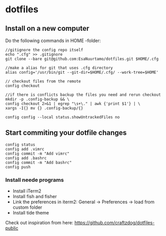 # dotfiles

## Install on a new computer

Do the following commands in HOME -folder:
````
//gitignore the config repo itself
echo ".cfg" >> .gitignore
git clone --bare git@github.com:EsaNuurtamo/dotfiles.git $HOME/.cfg

//make a alias for git that uses .cfg directory
alias config='/usr/bin/git --git-dir=$HOME/.cfg/ --work-tree=$HOME'

// checkout files from the remote
config checkout

//if there is conflicts backup the files you need and rerun checkout
mkdir -p .config-backup && \
config checkout 2>&1 | egrep "\s+\." | awk {'print $1'} | \
xargs -I{} mv {} .config-backup/{}

config config --local status.showUntrackedFiles no
````

## Start commiting your dotfile changes
````
config status
config add .vimrc
config commit -m "Add vimrc"
config add .bashrc
config commit -m "Add bashrc"
config push
````

### Install neede programs
- Install iTerm2
- Install fish and fisher
- Link the preferences in iterm2: General -> Preferences -> load from custom folder
- Install tide theme

Check out inspiration from here:
https://github.com/craftzdog/dotfiles-public
